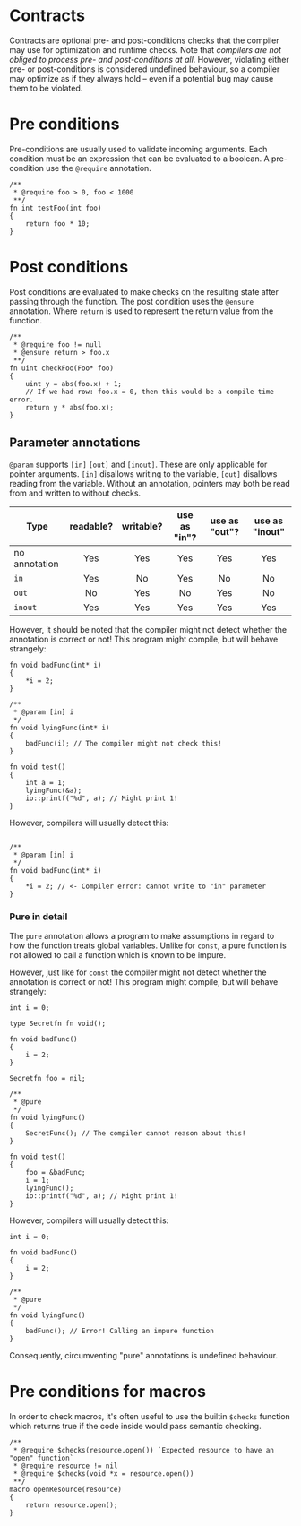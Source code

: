 # Contracts

Contracts are optional pre- and post-conditions checks that the compiler may use for optimization and runtime checks. Note that _compilers are not obliged to process pre- and post-conditions at all_. However, violating either pre- or post-conditions is considered undefined behaviour, so a compiler may optimize as if they always hold – even if a potential bug may cause them to be violated.

# Pre conditions

Pre-conditions are usually used to validate incoming arguments. Each condition must be an expression that can be evaluated to a boolean. A pre-condition use the `@require` annotation.

```
/**
 * @require foo > 0, foo < 1000
 **/
fn int testFoo(int foo)
{
    return foo * 10;
}
```

# Post conditions

Post conditions are evaluated to make checks on the resulting state after passing through the function.
The post condition uses the `@ensure` annotation. Where `return` is used to represent the return value from the function. 


    
```
/**
 * @require foo != null
 * @ensure return > foo.x
 **/
fn uint checkFoo(Foo* foo)
{
    uint y = abs(foo.x) + 1;
    // If we had row: foo.x = 0, then this would be a compile time error.
    return y * abs(foo.x);
}
```

## Parameter annotations

`@param` supports `[in]` `[out]` and `[inout]`. These are only applicable
for pointer arguments. `[in]` disallows writing to the variable,
`[out]` disallows reading from the variable. Without an annotation,
pointers may both be read from and written to without checks. 

| Type          | readable? | writable? | use as "in"? | use as "out"? | use as "inout" |
|---------------|:---------:|:---------:|:------------:|:-------------:|:--------------:|
| no annotation |    Yes    |    Yes    |     Yes      |      Yes      |      Yes       |
| `in`          |    Yes    |    No     |     Yes      |      No       |       No       |
| `out`         |    No     |    Yes    |      No      |      Yes      |       No       |
| `inout`       |    Yes    |    Yes    |     Yes      |      Yes      |      Yes       |


However, it should be noted that the compiler might not detect whether the annotation is correct or not! This program might compile, but will behave strangely:

```
fn void badFunc(int* i)
{
    *i = 2;
}

/**
 * @param [in] i
 */
fn void lyingFunc(int* i)
{
    badFunc(i); // The compiler might not check this!
}

fn void test()
{
    int a = 1;
    lyingFunc(&a);
    io::printf("%d", a); // Might print 1!
}
```

However, compilers will usually detect this:
```

/**
 * @param [in] i
 */
fn void badFunc(int* i)
{
    *i = 2; // <- Compiler error: cannot write to "in" parameter
}
```

### Pure in detail

The `pure` annotation allows a program to make assumptions in regard to how the function treats global variables. Unlike for `const`, a pure function is not allowed to call a function which is known to be impure.

However, just like for `const` the compiler might not detect whether the annotation is correct or not! This program might compile, but will behave strangely:

```
int i = 0;

type Secretfn fn void();

fn void badFunc()
{
    i = 2;
}

Secretfn foo = nil;

/**
 * @pure
 */
fn void lyingFunc()
{
    SecretFunc(); // The compiler cannot reason about this!
}

fn void test()
{
    foo = &badFunc;
    i = 1;
    lyingFunc();
    io::printf("%d", a); // Might print 1!
}
```

However, compilers will usually detect this:

```
int i = 0;

fn void badFunc()
{
    i = 2;
}

/**
 * @pure
 */
fn void lyingFunc()
{
    badFunc(); // Error! Calling an impure function
}
```

Consequently, circumventing "pure" annotations is undefined behaviour.


# Pre conditions for macros

In order to check macros, it's often useful to use the builtin `$checks`
function which returns true if the code inside would pass semantic checking.


```
/**
 * @require $checks(resource.open()) `Expected resource to have an "open" function`
 * @require resource != nil
 * @require $checks(void *x = resource.open())
 **/
macro openResource(resource)
{
    return resource.open();
}
```
